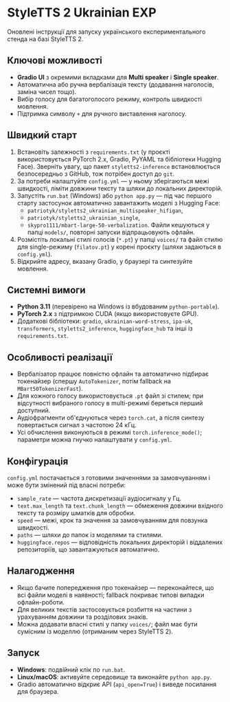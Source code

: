 # StyleTTS 2 Ukrainian EXP

Оновлені інструкції для запуску українського експериментального стенда на базі StyleTTS 2.

## Ключові можливості
- **Gradio UI** з окремими вкладками для **Multi speaker** і **Single speaker**.
- Автоматична або ручна вербалізація тексту (додавання наголосів, заміна чисел тощо).
- Вибір голосу для багатоголосого режиму, контроль швидкості мовлення.
- Підтримка символу `+` для ручного виставлення наголосу.

## Швидкий старт
1. Встановіть залежності з `requirements.txt` (у проєкті використовується PyTorch 2.x, Gradio, PyYAML та бібліотеки Hugging Face).
   Зверніть увагу, що пакет `styletts2-inference` встановлюється безпосередньо з GitHub, тож потрібен доступ до `git`.
2. За потреби налаштуйте `config.yml` — у ньому зберігаються межі швидкості, ліміти довжини тексту та шляхи до локальних директорій.
3. Запустіть `run.bat` (Windows) або `python app.py` — під час першого старту застосунок автоматично завантажить моделі з Hugging Face:
   - `patriotyk/styletts2_ukrainian_multispeaker_hifigan`,
   - `patriotyk/styletts2_ukrainian_single`,
   - `skypro1111/mbart-large-50-verbalization`.
   Файли кешуються у папці `models/`, повторні запуски відпрацьовують офлайн.
4. Розмістіть локальні стилі голосів (`*.pt`) у папці `voices/` та файл стилю для single-режиму (`filatov.pt`) у корені проєкту (шляхи задаються в `config.yml`).
5. Відкрийте адресу, вказану Gradio, у браузері та синтезуйте мовлення.

## Системні вимоги
- **Python 3.11** (перевірено на Windows із вбудованим `python-portable`).
- **PyTorch 2.x** з підтримкою CUDA (якщо використовуєте GPU).
- Додаткові бібліотеки: `gradio`, `ukrainian-word-stress`, `ipa-uk`, `transformers`, `styletts2_inference`, `huggingface_hub` та інші із `requirements.txt`.

## Особливості реалізації
- Вербалізатор працює повністю офлайн та автоматично підбирає токенайзер (спершу `AutoTokenizer`, потім fallback на `MBart50TokenizerFast`).
- Для кожного голосу використовується `.pt` файл зі стилем; при відсутності вибраного голосу в multi-режимі береться перший доступний.
- Аудіофрагменти об'єднуються через `torch.cat`, а після синтезу повертається сигнал з частотою 24 кГц.
- Усі обчислення виконуються в режимі `torch.inference_mode()`; параметри можна гнучко налаштувати у `config.yml`.

## Конфігурація
`config.yml` постачається з готовими значеннями за замовчуванням і може бути змінений під власні потреби:
- `sample_rate` — частота дискретизації аудіосигналу у Гц.
- `text.max_length` та `text.chunk_length` — обмеження довжини вхідного тексту та розміру шматків для обробки.
- `speed` — межі, крок та значення за замовчуванням для повзунка швидкості.
- `paths` — шляхи до папок із моделями та стилями.
- `huggingface.repos` — відповідність локальних директорій і віддалених репозиторіїв, що завантажуються автоматично.

## Налагодження
- Якщо бачите попередження про токенайзер — переконайтеся, що всі файли моделі в наявності; fallback покриває типові випадки офлайн-роботи.
- Для великих текстів застосовується розбиття на частини з урахуванням довжини та розділових знаків.
- Можна додавати власні стилі у папку `voices/`; файл має бути сумісним із моделлю (отриманим через StyleTTS 2).

## Запуск
- **Windows**: подвійний клік по `run.bat`.
- **Linux/macOS**: активуйте середовище та виконайте `python app.py`.
- Gradio автоматично відкриє API (`api_open=True`) і виведе посилання для браузера.
